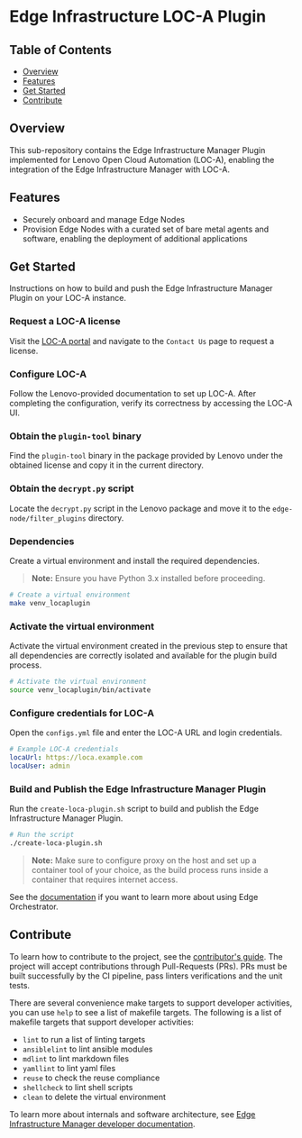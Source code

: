 # Edge Infrastructure LOC-A Plugin

## Table of Contents

- [Overview](#overview)
- [Features](#features)
- [Get Started](#get-started)
- [Contribute](#contribute)

## Overview

This sub-repository contains the Edge Infrastructure Manager Plugin implemented for Lenovo Open Cloud Automation
(LOC-A), enabling the integration of the Edge Infrastructure Manager with LOC-A.

## Features

- Securely onboard and manage Edge Nodes
- Provision Edge Nodes with a curated set of bare metal agents and software, enabling the deployment of additional
applications

## Get Started

Instructions on how to build and push the Edge Infrastructure Manager Plugin on your LOC-A instance.

### Request a LOC-A license

Visit the [LOC-A portal](https://www.lenovo.com/us/en/servers-storage/software/open-cloud-automation/) and navigate
to the `Contact Us` page to request a license.

### Configure LOC-A

Follow the Lenovo-provided documentation to set up LOC-A. After completing the configuration, verify its correctness
by accessing the LOC-A UI.

### Obtain the `plugin-tool` binary

Find the `plugin-tool` binary in the package provided by Lenovo under the obtained license and copy it in the current directory.

### Obtain the `decrypt.py` script

Locate the `decrypt.py` script in the Lenovo package and move it to the `edge-node/filter_plugins` directory.

### Dependencies

Create a virtual environment and install the required dependencies.

> **Note:** Ensure you have Python 3.x installed before proceeding.

```bash
# Create a virtual environment
make venv_locaplugin
```

### Activate the virtual environment

Activate the virtual environment created in the previous step to ensure that all dependencies are correctly isolated
and available for the plugin build process.

```bash
# Activate the virtual environment
source venv_locaplugin/bin/activate
```

### Configure credentials for LOC-A

Open the `configs.yml` file and enter the LOC-A URL and login credentials.

```yaml
# Example LOC-A credentials
locaUrl: https://loca.example.com
locaUser: admin
```

### Build and Publish the Edge Infrastructure Manager Plugin

Run the `create-loca-plugin.sh` script to build and publish the Edge Infrastructure Manager Plugin.

```bash
# Run the script
./create-loca-plugin.sh
```

> **Note:** Make sure to configure proxy on the host and set up a container tool of your choice, as the build process
> runs inside a container that requires internet access.

See the [documentation][user-guide-url] if you want to learn more about using Edge Orchestrator.

## Contribute

To learn how to contribute to the project, see the [contributor's guide][contributors-guide-url]. The project will
accept contributions through Pull-Requests (PRs). PRs must be built successfully by the CI pipeline, pass linters
verifications and the unit tests.

There are several convenience make targets to support developer activities, you can use `help` to see a list of makefile
targets. The following is a list of makefile targets that support developer activities:

- `lint` to run a list of linting targets
- `ansiblelint` to lint ansible modules
- `mdlint` to lint markdown files
- `yamllint` to lint yaml files
- `reuse` to check the reuse compliance
- `shellcheck` to lint shell scripts
- `clean` to delete the virtual environment

To learn more about internals and software architecture, see
[Edge Infrastructure Manager developer documentation][inframanager-dev-guide-url].

[user-guide-url]: https://docs.openedgeplatform.intel.com/edge-manage-docs/main/user_guide/get_started_guide/index.html
[inframanager-dev-guide-url]: https://docs.openedgeplatform.intel.com/edge-manage-docs/main/developer_guide/infra_manager/index.html
[contributors-guide-url]: https://docs.openedgeplatform.intel.com/edge-manage-docs/main/developer_guide/contributor_guide/index.html
